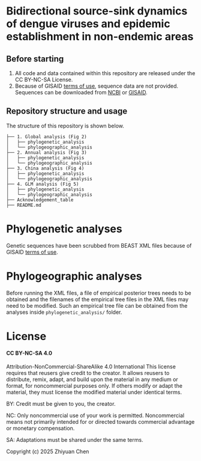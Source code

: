 # Bidirectional source-sink dynamics of dengue viruses and epidemic establishment in non-endemic areas

## Before starting
1. All code and data contained within this repository are released under the CC BY-NC-SA License. 
2. Because of GISAID [terms of use](https://www.gisaid.org/registration/terms-of-use/), sequence data are not provided. Sequences can be downloaded from [NCBI](https://www.ncbi.nlm.nih.gov/labs/virus/vssi/#/) or [GISAID](https://www.gisaid.org/).

## Repository structure and usage
The structure of this repository is shown below. 
```
├── 1. Global analysis (Fig 2)
│   ├── phylogenetic_analysis
│   └── phylogeographic_analysis
├── 2. Annual analysis (Fig 3)
│   ├── phylogenetic_analysis
│   └── phylogeographic_analysis
├── 3. China analysis (Fig 4)
│   ├── phylogenetic_analysis
│   └── phylogeographic_analysis
├── 4. GLM analysis (Fig 5)
│   ├── phylogenetic_analysis
│   └── phylogeographic_analysis
├── Acknowledgement_table
├── README.md
```

# Phylogenetic analyses
Genetic sequences have been scrubbed from BEAST XML files because of GISAID [terms of use](https://www.gisaid.org/registration/terms-of-use/).

# Phylogeographic analyses
Before running the XML files, a file of empirical posterior trees needs to be obtained and the filenames of the empirical tree files in the XML files may need to be modified. Such an empirical tree file can be obtained from the analyses inside `phylogenetic_analysis/` folder.

<h1> License </h1>
<h4>CC BY-NC-SA 4.0 </h4>

Attribution-NonCommercial-ShareAlike 4.0 International
This license requires that reusers give credit to the creator. It allows reusers to distribute, remix, adapt, and build upon the material in any medium or format, for noncommercial purposes only. If others modify or adapt the material, they must license the modified material under identical terms.

BY: Credit must be given to you, the creator.

NC: Only noncommercial use of your work is permitted.
Noncommercial means not primarily intended for or directed towards commercial advantage or monetary compensation.

SA: Adaptations must be shared under the same terms.

Copyright (c) 2025 Zhiyuan Chen
